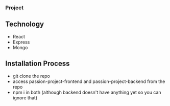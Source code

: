 ### Project
## Technology
- React
- Express
- Mongo

## Installation Process
- git clone the repo
- access passion-project-frontend and passion-project-backend from the repo
- npm i in both (although backend doesn't have anything yet so you can ignore that)